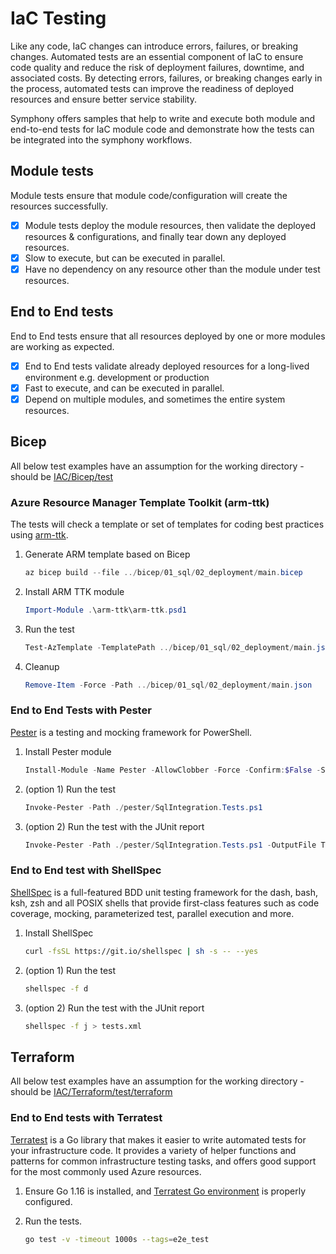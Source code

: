 # IaC Testing

Like any code, IaC changes can introduce errors, failures, or breaking changes. Automated tests are an essential component of IaC to ensure code quality and reduce the risk of deployment failures, downtime, and associated costs. By detecting errors, failures, or breaking changes early in the process, automated tests can improve the readiness of deployed resources and ensure better service stability.

Symphony offers samples that help to write and execute both module and end-to-end tests for IaC module code and demonstrate how the tests can be integrated into the symphony workflows.

## Module tests

Module tests ensure that module code/configuration will create the resources successfully.

* [X] Module tests deploy the module resources, then validate the deployed resources & configurations, and finally tear down any deployed resources.
* [X] Slow to execute, but can be executed in parallel.
* [X] Have no dependency on any resource other than the module under test resources.

## End to End tests

End to End tests ensure that all resources deployed by one or more modules are working as expected.

* [X] End to End tests validate already deployed resources for a long-lived environment e.g. development or production
* [X] Fast to execute, and can be executed in parallel.
* [X] Depend on multiple modules, and sometimes the entire system resources.

## Bicep

All below test examples have an assumption for the working directory - should be [IAC/Bicep/test](./../IAC/Bicep/test)

### Azure Resource Manager Template Toolkit (arm-ttk)

The tests will check a template or set of templates for coding best practices using [arm-ttk](https://github.com/Azure/arm-ttk).

1. Generate ARM template based on Bicep

    ```powershell
    az bicep build --file ../bicep/01_sql/02_deployment/main.bicep
    ```

1. Install ARM TTK module

    ```powershell
    Import-Module .\arm-ttk\arm-ttk.psd1
    ```

1. Run the test

    ```powershell
    Test-AzTemplate -TemplatePath ../bicep/01_sql/02_deployment/main.json
    ```

1. Cleanup

    ```powershell
    Remove-Item -Force -Path ../bicep/01_sql/02_deployment/main.json
    ```

### End to End Tests with Pester

[Pester](https://pester.dev/docs/quick-start) is a testing and mocking framework for PowerShell.

1. Install Pester module

    ```powershell
    Install-Module -Name Pester -AllowClobber -Force -Confirm:$False -SkipPublisherCheck
    ```

1. (option 1) Run the test

    ```powershell
    Invoke-Pester -Path ./pester/SqlIntegration.Tests.ps1
    ```

1. (option 2) Run the test with the JUnit report

    ```powershell
    Invoke-Pester -Path ./pester/SqlIntegration.Tests.ps1 -OutputFile Test.xml -OutputFormat JUnitXml
    ```

### End to End test with ShellSpec

[ShellSpec](https://github.com/shellspec/shellspec) is a full-featured BDD unit testing framework for the dash, bash, ksh, zsh and all POSIX shells that provide first-class features such as code coverage, mocking, parameterized test, parallel execution and more.

1. Install ShellSpec

    ```bash
    curl -fsSL https://git.io/shellspec | sh -s -- --yes
    ```

1. (option 1) Run the test

    ```bash
    shellspec -f d
    ```

1. (option 2) Run the test with the JUnit report

    ```bash
    shellspec -f j > tests.xml
    ```

## Terraform

All below test examples have an assumption for the working directory - should be [IAC/Terraform/test/terraform](./../IAC/Terraform/test/terraform/)

### End to End tests with Terratest

[Terratest](https://github.com/gruntwork-io/terratest) is a Go library that makes it easier to write automated tests for your infrastructure code. It provides a variety of helper functions and patterns for common infrastructure testing tasks, and offers good support for the most commonly used Azure resources.

1. Ensure Go 1.16 is installed, and [Terratest Go environment](https://github.com/gruntwork-io/terratest/blob/master/examples/azure/README.md) is properly configured.

1. Run the tests.

    ```bash
    go test -v -timeout 1000s --tags=e2e_test
    ```
